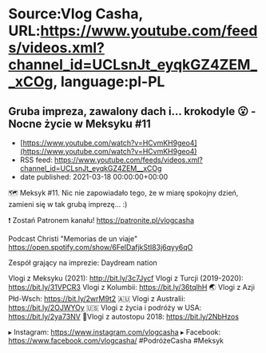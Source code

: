 # Source:Vlog Casha, URL:https://www.youtube.com/feeds/videos.xml?channel_id=UCLsnJt_eyqkGZ4ZEM__xCOg, language:pl-PL

## Gruba impreza, zawalony dach i... krokodyle 😮 - Nocne życie w Meksyku #11
 - [https://www.youtube.com/watch?v=HCvmKH9geo4](https://www.youtube.com/watch?v=HCvmKH9geo4)
 - RSS feed: https://www.youtube.com/feeds/videos.xml?channel_id=UCLsnJt_eyqkGZ4ZEM__xCOg
 - date published: 2021-03-18 00:00:00+00:00

🗺️ Meksyk #11. Nic nie zapowiadało tego, że w miarę spokojny dzień, zamieni się w tak grubą imprezę... :)

❗ Zostań Patronem kanału!
https://patronite.pl/vlogcasha

Podcast Christi "Memorias de un viaje"
https://open.spotify.com/show/6FeIDafjkStI83j6qyy6qO

Zespół grający na imprezie: Daydream nation


Vlogi z Meksyku (2021): http://bit.ly/3c7Jycf
Vlogi z Turcji (2019-2020): https://bit.ly/31VPCR3
Vlogi z Kolumbii: https://bit.ly/36tqlhH
🌏 Vlogi z Azji Płd-Wsch: https://bit.ly/2wrM9t2
🇦🇺 Vlogi z Australii: https://bit.ly/2OJWYOy
🇺🇸 Vlogi z życia i podróży w USA: https://bit.ly/2ya73NV
🚙Vlogi z autostopu 2018: https://bit.ly/2NbHzos

▸ Instagram: https://www.instagram.com/vlogcasha
▸ Facebook: https://www.facebook.com/vlogcasha/
#PodróżeCasha #Meksyk

